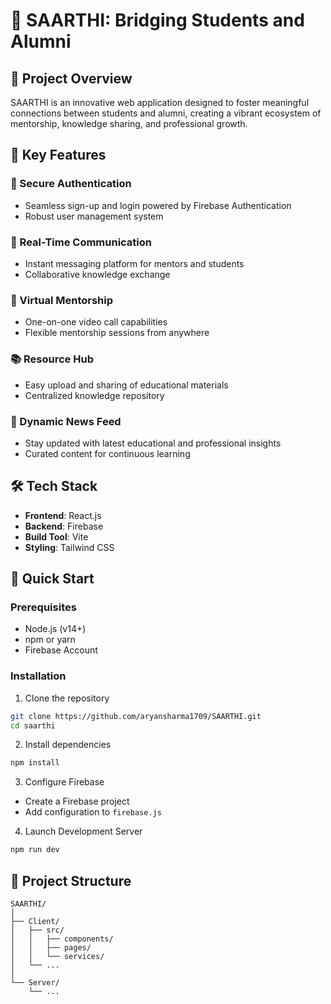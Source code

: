 # 🌟 SAARTHI: Bridging Students and Alumni

## 🚀 Project Overview

SAARTHI is an innovative web application designed to foster meaningful connections between students and alumni, creating a vibrant ecosystem of mentorship, knowledge sharing, and professional growth.

## 🌈 Key Features

### 🔐 Secure Authentication
- Seamless sign-up and login powered by Firebase Authentication
- Robust user management system

### 💬 Real-Time Communication
- Instant messaging platform for mentors and students
- Collaborative knowledge exchange

### 🎥 Virtual Mentorship
- One-on-one video call capabilities
- Flexible mentorship sessions from anywhere

### 📚 Resource Hub
- Easy upload and sharing of educational materials
- Centralized knowledge repository

### 📰 Dynamic News Feed
- Stay updated with latest educational and professional insights
- Curated content for continuous learning

## 🛠 Tech Stack

- **Frontend**: React.js
- **Backend**: Firebase
- **Build Tool**: Vite
- **Styling**: Tailwind CSS

## 🚀 Quick Start

### Prerequisites
- Node.js (v14+)
- npm or yarn
- Firebase Account

### Installation

1. Clone the repository
```bash
git clone https://github.com/aryansharma1709/SAARTHI.git
cd saarthi
```

2. Install dependencies
```bash
npm install
```

3. Configure Firebase
- Create a Firebase project
- Add configuration to `firebase.js`

4. Launch Development Server
```bash
npm run dev
```

## 📂 Project Structure

```
SAARTHI/
│
├── Client/
│   ├── src/
│   │   ├── components/
│   │   ├── pages/
│   │   └── services/
│   └── ...
│
└── Server/
    └── ...
```
